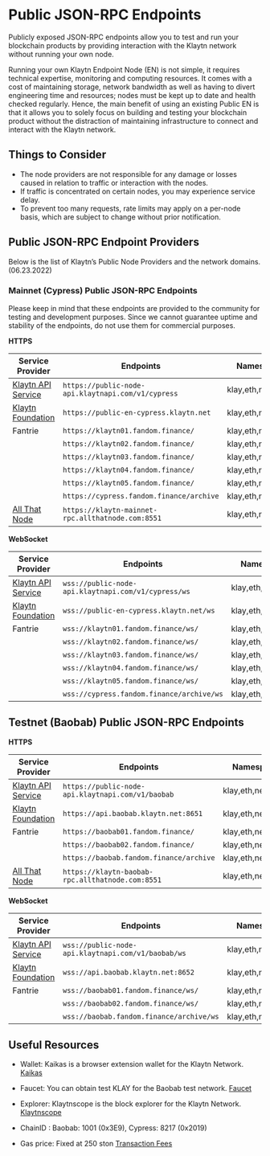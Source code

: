 # Public JSON-RPC Endpoints

Publicly exposed JSON-RPC endpoints allow you to test and run your blockchain products by providing interaction with the Klaytn network without running your own node.

Running your own Klaytn Endpoint Node (EN) is not simple, it requires technical expertise, monitoring and computing resources. It comes with a cost of maintaining storage, network bandwidth as well as having to divert engineering time and resources; nodes must be kept up to date and health checked regularly. Hence, the main benefit of using an existing Public EN is that it allows you to solely focus on building and testing your blockchain product without the distraction of maintaining infrastructure to connect and interact with the Klaytn network.

## Things to Consider

- The node providers are not responsible for any damage or losses caused in relation to traffic or interaction with the nodes.
- If traffic is concentrated on certain nodes, you may experience service delay.
- To prevent too many requests, rate limits may apply on a per-node basis, which are subject to change without prior notification.

## Public JSON-RPC Endpoint Providers

Below is the list of Klaytn’s Public Node Providers and the network domains. (06.23.2022)

### Mainnet (Cypress) Public JSON-RPC Endpoints

Please keep in mind that these endpoints are provided to the community for testing and development purposes. Since we cannot guarantee uptime and stability of the endpoints, do not use them for commercial purposes.

**HTTPS**

| Service Provider                                   | Endpoints                                          | Namespaces         | Type    |
| -------------------------------------------------- | -------------------------------------------------- | ------------------ | ------- |
| [Klaytn API Service](https://www.klaytnapi.com/)   | `https://public-node-api.klaytnapi.com/v1/cypress` | klay,eth,net,debug | Full    |
| [Klaytn Foundation](https://www.klaytn.foundation) | `https://public-en-cypress.klaytn.net`             | klay,eth,net,debug | Full    |
| Fantrie                                            | `https://klaytn01.fandom.finance/`                 | klay,eth,net,debug | Full    |
|                                                    | `https://klaytn02.fandom.finance/`                 | klay,eth,net,debug | Full    |
|                                                    | `https://klaytn03.fandom.finance/`                 | klay,eth,net,debug | Full    |
|                                                    | `https://klaytn04.fandom.finance/`                 | klay,eth,net,debug | Full    |
|                                                    | `https://klaytn05.fandom.finance/`                 | klay,eth,net,debug | Full    |
|                                                    | `https://cypress.fandom.finance/archive`           | klay,eth,net,debug | Archive |
| [All That Node](www.allthatnode.com)               | `https://klaytn-mainnet-rpc.allthatnode.com:8551`  | klay,eth,net       | Full    |

**WebSocket**

| Service Provider                                   | Endpoints                                           | Namespaces         | Type    |
| -------------------------------------------------- | --------------------------------------------------- | ------------------ | ------- |
| [Klaytn API Service](https://www.klaytnapi.com/)   | `wss://public-node-api.klaytnapi.com/v1/cypress/ws` | klay,eth,net,debug | Full    |
| [Klaytn Foundation](https://www.klaytn.foundation) | `wss://public-en-cypress.klaytn.net/ws`             | klay,eth,net,debug | Full    |
| Fantrie                                            | `wss://klaytn01.fandom.finance/ws/`                 | klay,eth,net,debug | Full    |
|                                                    | `wss://klaytn02.fandom.finance/ws/`                 | klay,eth,net,debug | Full    |
|                                                    | `wss://klaytn03.fandom.finance/ws/`                 | klay,eth,net,debug | Full    |
|                                                    | `wss://klaytn04.fandom.finance/ws/`                 | klay,eth,net,debug | Full    |
|                                                    | `wss://klaytn05.fandom.finance/ws/`                 | klay,eth,net,debug | Full    |
|                                                    | `wss://cypress.fandom.finance/archive/ws`           | klay,eth,net,debug | Archive |


## Testnet (Baobab) Public JSON-RPC Endpoints

**HTTPS**

| Service Provider                                   | Endpoints                                         | Namespaces         | Type    |
| -------------------------------------------------- | ------------------------------------------------- | ------------------ | ------- |
| [Klaytn API Service](https://www.klaytnapi.com/)   | `https://public-node-api.klaytnapi.com/v1/baobab` | klay,eth,net,debug | Full    |
| [Klaytn Foundation](https://www.klaytn.foundation) | `https://api.baobab.klaytn.net:8651`              | klay,eth,net       | Full    |
| Fantrie                                            | `https://baobab01.fandom.finance/`                | klay,eth,net,debug | Full    |
|                                                    | `https://baobab02.fandom.finance/`                | klay,eth,net,debug | Full    |
|                                                    | `https://baobab.fandom.finance/archive`           | klay,eth,net,debug | Archive |
| [All That Node](www.allthatnode.com)               | `https://klaytn-baobab-rpc.allthatnode.com:8551`  | klay,eth,net       | Full    |

**WebSocket**

| Service Provider                                   | Endpoints                                          | Namespaces         | Type    |
| -------------------------------------------------- | -------------------------------------------------- | ------------------ | ------- |
| [Klaytn API Service](https://www.klaytnapi.com/)   | `wss://public-node-api.klaytnapi.com/v1/baobab/ws` | klay,eth,net,debug | Full    |
| [Klaytn Foundation](https://www.klaytn.foundation) | `wss://api.baobab.klaytn.net:8652`                 | klay,eth,net       | Full    |
| Fantrie                                            | `wss://baobab01.fandom.finance/ws/`                | klay,eth,net,debug | Full    |
|                                                    | `wss://baobab02.fandom.finance/ws/`                | klay,eth,net,debug | Full    |
|                                                    | `wss://baobab.fandom.finance/archive/ws`           | klay,eth,net,debug | Archive |

## Useful Resources

- Wallet: Kaikas is a browser extension wallet for the Klaytn Network. [Kaikas](https://docs.klaytn.foundation/dapp/developer-tools/kaikas)

- Faucet: You can obtain test KLAY for the Baobab test network. [Faucet](https://docs.klaytn.foundation/dapp/developer-tools/klaytn-wallet#how-to-receive-baobab-testnet-klay)

- Explorer: Klaytnscope is the block explorer for the Klaytn Network. [Klaytnscope](https://docs.klaytn.foundation/dapp/developer-tools/klaytnscope)

- ChainID : Baobab: 1001 (0x3E9), Cypress: 8217 (0x2019)

- Gas price: Fixed at 250 ston [Transaction Fees](https://docs.klaytn.com/klaytn/design/transaction-fees)

